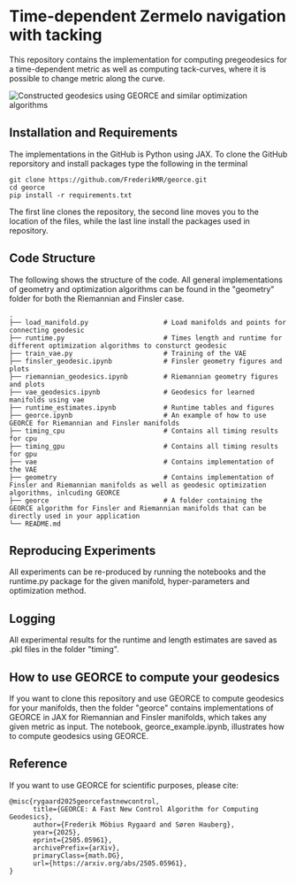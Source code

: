# Time-dependent Zermelo navigation with tacking
This repository contains the implementation for computing pregeodesics for a time-dependent metric as well as computing tack-curves, where it is possible to change metric along the curve.

![Constructed geodesics using GEORCE and similar optimization algorithms](https://github.com/user-attachments/assets/9cd0517d-8ae3-4a06-8f4b-313c644596f6)

## Installation and Requirements

The implementations in the GitHub is Python using JAX. To clone the GitHub reporsitory and install packages type the following in the terminal

```
git clone https://github.com/FrederikMR/georce.git
cd georce
pip install -r requirements.txt
```

The first line clones the repository, the second line moves you to the location of the files, while the last line install the packages used in repository.

## Code Structure

The following shows the structure of the code. All general implementations of geometry and optimization algorithms can be found in the "geometry" folder for both the Riemannian and Finsler case.

    .
    ├── load_manifold.py                   # Load manifolds and points for connecting geodesic
    ├── runtime.py                         # Times length and runtime for different optimization algorithms to consturct geodesic
    ├── train_vae.py                       # Training of the VAE
    ├── finsler_geodesic.ipynb             # Finsler geometry figures and plots
    ├── riemannian_geodesics.ipynb         # Riemannian geometry figures and plots
    ├── vae_geodesics.ipynb                # Geodesics for learned manifolds using vae
    ├── runtime_estimates.ipynb            # Runtime tables and figures
    ├── georce.ipynb                       # An example of how to use GEORCE for Riemannian and Finsler manifolds
    ├── timing_cpu                         # Contains all timing results for cpu
    ├── timing_gpu                         # Contains all timing results for gpu
    ├── vae                                # Contains implementation of the VAE
    ├── geometry                           # Contains implementation of Finsler and Riemannian manifolds as well as geodesic optimization algorithms, inlcuding GEORCE
    ├── georce                             # A folder containing the GEORCE algorithm for Finsler and Riemannian manifolds that can be directly used in your application
    └── README.md

## Reproducing Experiments

All experiments can be re-produced by running the notebooks and the runtime.py package for the given manifold, hyper-parameters and optimization method.

## Logging

All experimental results for the runtime and length estimates are saved as .pkl files in the folder "timing".

## How to use GEORCE to compute your geodesics

If you want to clone this repository and use GEORCE to compute geodesics for your manifolds, then the folder "georce" contains implementations of GEORCE in JAX for Riemannian and Finsler manifolds, which takes any given metric as input. The notebook, georce_example.ipynb, illustrates how to compute geodesics using GEORCE.

## Reference

If you want to use GEORCE for scientific purposes, please cite:

    @misc{rygaard2025georcefastnewcontrol,
          title={GEORCE: A Fast New Control Algorithm for Computing Geodesics}, 
          author={Frederik Möbius Rygaard and Søren Hauberg},
          year={2025},
          eprint={2505.05961},
          archivePrefix={arXiv},
          primaryClass={math.DG},
          url={https://arxiv.org/abs/2505.05961}, 
    }



